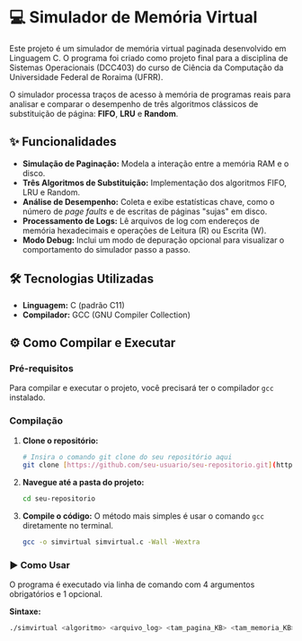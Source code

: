 # 💻 Simulador de Memória Virtual

Este projeto é um simulador de memória virtual paginada desenvolvido em Linguagem C. O programa foi criado como projeto final para a disciplina de Sistemas Operacionais (DCC403) do curso de Ciência da Computação da Universidade Federal de Roraima (UFRR).

O simulador processa traços de acesso à memória de programas reais para analisar e comparar o desempenho de três algoritmos clássicos de substituição de página: **FIFO**, **LRU** e **Random**.

## ✨ Funcionalidades

- **Simulação de Paginação:** Modela a interação entre a memória RAM e o disco.
- **Três Algoritmos de Substituição:** Implementação dos algoritmos FIFO, LRU e Random.
- **Análise de Desempenho:** Coleta e exibe estatísticas chave, como o número de *page faults* e de escritas de páginas "sujas" em disco.
- **Processamento de Logs:** Lê arquivos de log com endereços de memória hexadecimais e operações de Leitura (R) ou Escrita (W).
- **Modo Debug:** Inclui um modo de depuração opcional para visualizar o comportamento do simulador passo a passo.

## 🛠️ Tecnologias Utilizadas

- **Linguagem:** C (padrão C11)
- **Compilador:** GCC (GNU Compiler Collection)

## ⚙️ Como Compilar e Executar

### Pré-requisitos

Para compilar e executar o projeto, você precisará ter o compilador `gcc` instalado.

### Compilação

1.  **Clone o repositório:**
    ```bash
    # Insira o comando git clone do seu repositório aqui
    git clone [https://github.com/seu-usuario/seu-repositorio.git](https://github.com/seu-usuario/seu-repositorio.git)
    ```

2.  **Navegue até a pasta do projeto:**
    ```bash
    cd seu-repositorio
    ```

3.  **Compile o código:**
    O método mais simples é usar o comando `gcc` diretamente no terminal.

    ```bash
    gcc -o simvirtual simvirtual.c -Wall -Wextra
    ```

### ▶️ Como Usar

O programa é executado via linha de comando com 4 argumentos obrigatórios e 1 opcional.

**Sintaxe:**
```bash
./simvirtual <algoritmo> <arquivo_log> <tam_pagina_KB> <tam_memoria_KB> [debug]
